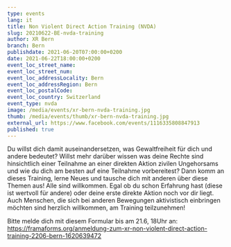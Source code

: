 ```yaml
---
type: events
lang: it
title: Non Violent Direct Action Training (NVDA)
slug: 20210622-BE-nvda-training
author: XR Bern
branch: Bern
publishdate: 2021-06-20T07:00:00+0200
date: 2021-06-22T18:00:00+0200
event_loc_street_name: 
event_loc_street_num: 
event_loc_addressLocality: Bern
event_loc_addressRegion: Bern
event_loc_postalCode: 
event_loc_country: Switzerland
event_type: nvda
image: /media/events/xr-bern-nvda-training.jpg
thumb: /media/events/thumb/xr-bern-nvda-training.jpg
external_url: https://www.facebook.com/events/1116335808847913
published: true
---
```

Du willst dich damit auseinandersetzen, was Gewaltfreiheit für dich und andere bedeutet? Willst mehr darüber wissen was deine Rechte sind hinsichtlich einer Teilnahme an einer direkten Aktion zivilen Ungehorsams und wie du dich am besten auf eine Teilnahme vorbereitest? Dann komm an dieses Training, lerne Neues und tausche dich mit anderen über diese Themen aus!
Alle sind willkommen. Egal ob du schon Erfahrung hast (diese ist wertvoll für andere) oder deine erste direkte Aktion noch vor dir liegt. Auch Menschen, die sich bei anderen Bewegungen aktivistisch einbringen möchten sind herzlich willkommen, am Training teilzunehmen!

Bitte melde dich mit diesem Formular bis am 21.6, 18Uhr an:\
<https://framaforms.org/anmeldung-zum-xr-non-violent-direct-action-training-2206-bern-1620639472>
